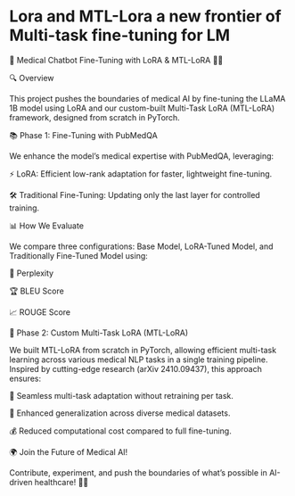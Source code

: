 # Lora and MTL-Lora a new frontier of Multi-task  fine-tuning for LM
🚀 Medical Chatbot Fine-Tuning with LoRA & MTL-LoRA 🏥💡

🔍 Overview

This project pushes the boundaries of medical AI by fine-tuning the LLaMA 1B model using LoRA and our custom-built Multi-Task LoRA (MTL-LoRA) framework, designed from scratch in PyTorch.

📚 Phase 1: Fine-Tuning with PubMedQA

We enhance the model’s medical expertise with PubMedQA, leveraging:

⚡ LoRA: Efficient low-rank adaptation for faster, lightweight fine-tuning.

🛠️ Traditional Fine-Tuning: Updating only the last layer for controlled training.

📊 How We Evaluate

We compare three configurations: Base Model, LoRA-Tuned Model, and Traditionally Fine-Tuned Model using:

🎯 Perplexity

🏆 BLEU Score

📈 ROUGE Score

🤖 Phase 2: Custom Multi-Task LoRA (MTL-LoRA)

We built MTL-LoRA from scratch in PyTorch, allowing efficient multi-task learning across various medical NLP tasks in a single training pipeline. Inspired by cutting-edge research (arXiv 2410.09437), this approach ensures:

🚀 Seamless multi-task adaptation without retraining per task.

🔬 Enhanced generalization across diverse medical datasets.

💰 Reduced computational cost compared to full fine-tuning.

🌍 Join the Future of Medical AI!

Contribute, experiment, and push the boundaries of what’s possible in AI-driven healthcare! 🏥💙

